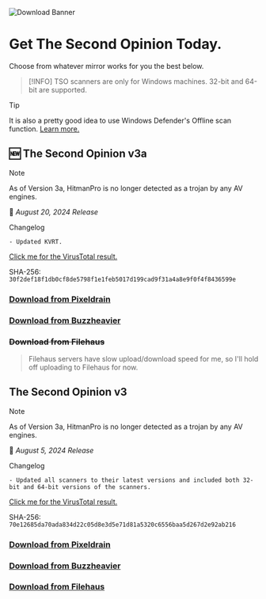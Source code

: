 ![Download Banner](/banner_download.png)
# Get The Second Opinion Today.
Choose from whatever mirror works for you the best below.

<!--TSO LATEST-->
> [!INFO]
> TSO scanners are only for Windows machines. 32-bit and 64-bit are supported.

> [!TIP]
> It is also a pretty good idea to use Windows Defender's Offline scan function. <a href="https://learn.microsoft.com/en-us/defender-endpoint/microsoft-defender-offline">Learn more.</a>
## 🆕 The Second Opinion v3a
> [!NOTE]
> As of Version 3a, HitmanPro is no longer detected as a trojan by any AV engines.

📅 *August 20, 2024 Release*

Changelog
```
- Updated KVRT.

```
[Click me for the VirusTotal result.](https://www.virustotal.com/gui/file/30f2def18f1db0cf8de5798f1e1feb5017d199cad9f31a4a8e9f0f4f8436599e)

SHA-256: `30f2def18f1db0cf8de5798f1e1feb5017d199cad9f31a4a8e9f0f4f8436599e`

### [Download from Pixeldrain](https://pixeldrain.com/u/KLLTCRSX)

### [Download from Buzzheavier](https://buzzheavier.com/f/GVIOeKHpAAA)

### ~~Download from Filehaus~~
> Filehaus servers have slow upload/download speed for me, so I'll hold off uploading to Filehaus for now.

<!--TSO v3-->

## The Second Opinion v3
> [!NOTE]
> As of Version 3a, HitmanPro is no longer detected as a trojan by any AV engines.

📅 *August 5, 2024 Release*

Changelog
```
- Updated all scanners to their latest versions and included both 32-bit and 64-bit versions of the scanners.

```
[Click me for the VirusTotal result.](https://www.virustotal.com/gui/file/70e12685da70ada834d22c05d8e3d5e71d81a5320c6556baa5d267d2e92ab216)

SHA-256: `70e12685da70ada834d22c05d8e3d5e71d81a5320c6556baa5d267d2e92ab216`

### [Download from Pixeldrain](https://pixeldrain.com/u/STJSJKWs)

### [Download from Buzzheavier](https://buzzheavier.com/f/GUOmGmppAAA)

### [Download from Filehaus](https://cdn5.filehaus.su/files/1722872103_97701/TheSecondOpinion_v3.zip)


